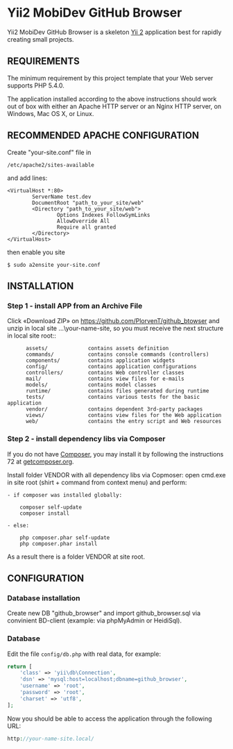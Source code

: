 Yii2 MobiDev GitHub Browser
============================

Yii2 MobiDev GitHub Browser  is a skeleton [Yii 2](http://www.yiiframework.com/) application best for
rapidly creating small projects.

REQUIREMENTS
------------

The minimum requirement by this project template that your Web server supports PHP 5.4.0.

The application installed according to the above instructions should work out of box with either an Apache HTTP server or an Nginx HTTP server, on Windows, Mac OS X, or Linux.


RECOMMENDED APACHE CONFIGURATION
---------------------------
Create "your-site.conf" file in 
~~~
/etc/apache2/sites-available
~~~
and add lines:
~~~
<VirtualHost *:80>
        ServerName test.dev
        DocumentRoot "path_to_your_site/web"
        <Directory "path_to_your_site/web">
                Options Indexes FollowSymLinks
                AllowOverride All
                Require all granted
        </Directory>
</VirtualHost>
~~~
then enable  you site
~~~
$ sudo a2ensite your-site.conf
~~~

INSTALLATION
------------
### Step 1 - install APP from an Archive File
Click «Download ZIP» on https://github.com/PlorvenT/github_btowser and unzip in local site …\your-name-site\, so you must receive the next structure in local site root::


~~~
      assets/             contains assets definition
      commands/           contains console commands (controllers)
      components/         contains application widgets
      config/             contains application configurations
      controllers/        contains Web controller classes
      mail/               contains view files for e-mails
      models/             contains model classes
      runtime/            contains files generated during runtime
      tests/              contains various tests for the basic application
      vendor/             contains dependent 3rd-party packages
      views/              contains view files for the Web application
      web/                contains the entry script and Web resources
~~~

### Step 2 - install dependency libs via Composer
If you do not have [Composer](http://getcomposer.org/), you may install it by following the instructions
72	at [getcomposer.org](http://getcomposer.org/doc/00-intro.md#installation-nix).

Install folder VENDOR with all dependency libs via Copmoser:
open cmd.exe in site root (shirt + command from context menu) and perform:

    - if composer was installed globally:

~~~
    composer self-update
    composer install
~~~
    - else:
    
~~~
    php composer.phar self-update
    php composer.phar install
~~~

As a result there is a folder VENDOR at site root.

CONFIGURATION
-------------
### Database installation
Create new DB "github_browser" and import github_browser.sql via convinient BD-client (example: via phpMyAdmin or HeidiSql).

### Database

Edit the file `config/db.php` with real data, for example:

```php
return [
    'class' => 'yii\db\Connection',
    'dsn' => 'mysql:host=localhost;dbname=github_browser',
    'username' => 'root',
    'password' => 'root',
    'charset' => 'utf8',
];
```

Now you should be able to access the application through the following URL:

```php
http://your-name-site.local/
```